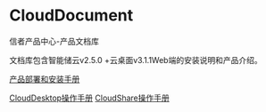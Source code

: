 # CloudDocument
信者产品中心-产品文档库

文档库包含智能储云v2.5.0 +云桌面v3.1.1Web端的安装说明和产品介绍。


[产品部署和安装手册]( Zh-CN/智能储云与桌面B端融合版安装手册-power%20by%20信者科技.docx)


[CloudDesktop操作手册](Zh-CN/产品操作手册/CloudDesktop%20Guide%5Bv3.1.1%5D-power%20by%20XINZHEKEJI.pdf)
[CloudShare操作手册](Zh-CN/产品操作手册/CloudShare%20Guide%5Bv2.5.0%5D-power%20by%20XINZHEKEJI.pdf)
